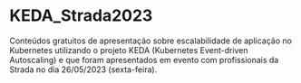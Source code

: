 # KEDA_Strada2023
Conteúdos gratuitos de apresentação sobre escalabilidade de aplicação no Kubernetes utilizando o projeto KEDA (Kubernetes Event-driven Autoscaling) e que foram apresentados em evento com profissionais da Strada no dia 26/05/2023 (sexta-feira).
